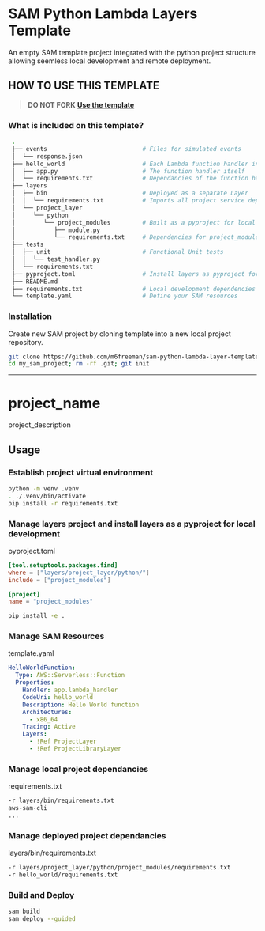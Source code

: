 # SAM Python Lambda Layers Template

An empty SAM template project integrated with the python project structure allowing seemless local development and remote deployment.

## HOW TO USE THIS TEMPLATE

> **DO NOT FORK**  **[Use the template](https://github.com/m6freeman/python_project_template/generate)** 

### What is included on this template?

```sh 
 .
 ├── events                           # Files for simulated events
 │  └── response.json
 ├── hello_world                      # Each Lambda function handler in it's own directory
 │  ├── app.py                        # The function handler itself
 │  └── requirements.txt              # Dependancies of the function hander
 ├── layers
 │  ├── bin                           # Deployed as a separate Layer
 │  │  └── requirements.txt           # Imports all project service dependancies
 │  └── project_layer
 │     └── python
 │        └── project_modules         # Built as a pyproject for local development
 │           ├── module.py
 │           └── requirements.txt     # Dependencies for project_modules
 ├── tests
 │  ├── unit                          # Functional Unit tests
 │  │  └── test_handler.py
 │  └── requirements.txt
 ├── pyproject.toml                   # Install layers as pyproject for local development
 ├── README.md
 ├── requirements.txt                 # Local development dependencies and imports layers/bin/requirements.txt
 └── template.yaml                    # Define your SAM resources
```

### Installation

Create new SAM project by cloning template into a new local project repository.

```sh git
git clone https://github.com/m6freeman/sam-python-lambda-layer-template my_sam_project
cd my_sam_project; rm -rf .git; git init
```

---

# project_name

project_description

## Usage

### Establish project virtual environment

```sh
python -m venv .venv
. ./.venv/bin/activate
pip install -r requirements.txt
```

### Manage layers project and install layers as a pyproject for local development

pyproject.toml

```toml 
[tool.setuptools.packages.find]
where = ["layers/project_layer/python/"]
include = ["project_modules"]

[project]
name = "project_modules"
```

```sh
pip install -e .
```

### Manage SAM Resources

template.yaml

```yaml 
HelloWorldFunction:
  Type: AWS::Serverless::Function
  Properties:
    Handler: app.lambda_handler
    CodeUri: hello_world
    Description: Hello World function
    Architectures:
      - x86_64
    Tracing: Active
    Layers:
      - !Ref ProjectLayer
      - !Ref ProjectLibraryLayer
```

### Manage local project dependancies

requirements.txt

```txt 
-r layers/bin/requirements.txt
aws-sam-cli
...
```

### Manage deployed project dependancies

layers/bin/requirements.txt

```txt 
-r layers/project_layer/python/project_modules/requirements.txt
-r hello_world/requirements.txt
```

### Build and Deploy

```sh
sam build
sam deploy --guided
```

